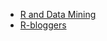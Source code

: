 * [R and Data Mining](https://rdatamining.wordpress.com/)
* [R-bloggers](http://www.r-bloggers.com/)
